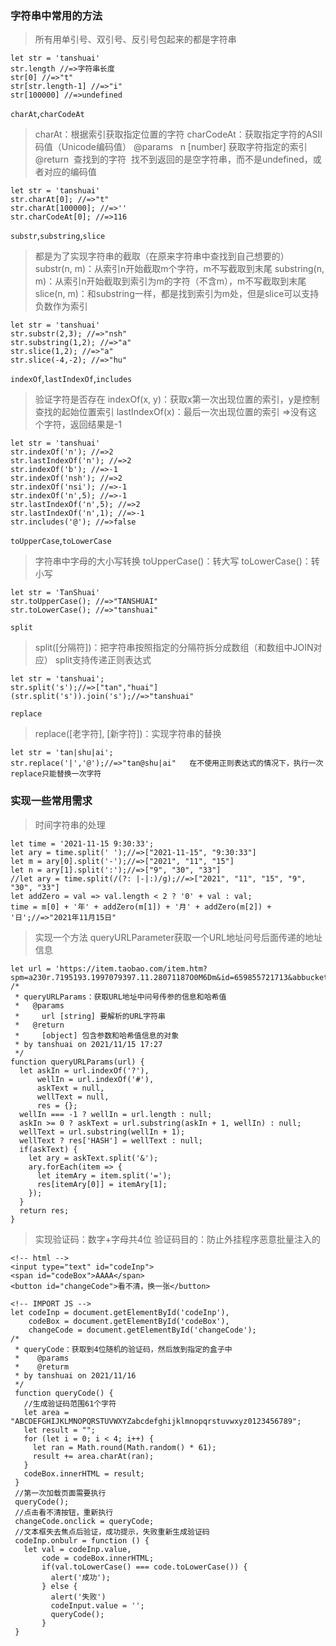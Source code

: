 
### 字符串中常用的方法
> 所有用单引号、双引号、反引号包起来的都是字符串
```
let str = 'tanshuai'
str.length //=>字符串长度
str[0] //=>"t"
str[str.length-1] //=>"i"
str[100000] //=>undefined
```
`charAt`,`charCodeAt`
> charAt：根据索引获取指定位置的字符
> charCodeAt：获取指定字符的ASII码值（Unicode编码值）
> @params
>   n [number] 获取字符指定的索引
> @return
>  查找到的字符
>  找不到返回的是空字符串，而不是undefined，或者对应的编码值
```
let str = 'tanshuai'
str.charAt[0]; //=>"t"
str.charAt[100000]; //=>''
str.charCodeAt[0]; //=>116
```
`substr`,`substring`,`slice`
> 都是为了实现字符串的截取（在原来字符串中查找到自己想要的）
> substr(n, m)：从索引n开始截取m个字符，m不写截取到末尾
> substring(n, m)：从索引n开始截取到索引为m的字符（不含m），m不写截取到末尾
> slice(n, m)：和substring一样，都是找到索引为m处，但是slice可以支持负数作为索引
```
let str = 'tanshuai'
str.substr(2,3); //=>"nsh"
str.substring(1,2); //=>"a"
str.slice(1,2); //=>"a"
str.slice(-4,-2); //=>"hu"
```
`indexOf`,`lastIndexOf`,`includes`
> 验证字符是否存在
> indexOf(x, y)：获取x第一次出现位置的索引，y是控制查找的起始位置索引
> lastIndexOf(x)：最后一次出现位置的索引
> =>没有这个字符，返回结果是-1
```
let str = 'tanshuai'
str.indexOf('n'); //=>2
str.lastIndexOf('n'); //=>2
str.indexOf('b'); //=>-1
str.indexOf('nsh'); //=>2
str.indexOf('nsi'); //=>-1
str.indexOf('n',5); //=>-1
str.lastIndexOf('n',5); //=>2
str.lastIndexOf('n',1); //=>-1
str.includes('@'); //=>false
```
`toUpperCase`,`toLowerCase`
> 字符串中字母的大小写转换
> toUpperCase()：转大写
> toLowerCase()：转小写
```
let str = 'TanShuai'
str.toUpperCase(); //=>"TANSHUAI"
str.toLowerCase(); //=>"tanshuai"
```
`split`
> split([分隔符])：把字符串按照指定的分隔符拆分成数组（和数组中JOIN对应）
> split支持传递正则表达式
```
let str = 'tanshuai';
str.split('s');//=>["tan","huai"]
(str.split('s')).join('s');//=>"tanshuai"
```
`replace`
> replace([老字符], [新字符])：实现字符串的替换
```
let str = 'tan|shu|ai';
str.replace('|','@');//=>"tan@shu|ai"   在不使用正则表达式的情况下，执行一次replace只能替换一次字符
```
### 实现一些常用需求
> 时间字符串的处理
```
let time = '2021-11-15 9:30:33';
let ary = time.split(' ');//=>["2021-11-15", "9:30:33"]
let m = ary[0].split('-');//=>["2021", "11", "15"]
let n = ary[1].split(':');//=>["9", "30", "33"]
//let ary = time.split(/(?: |-|:)/g);//=>["2021", "11", "15", "9", "30", "33"]
let addZero = val => val.length < 2 ? '0' + val : val;
time = m[0] + '年' + addZero(m[1]) + '月' + addZero(m[2]) + '日';//=>"2021年11月15日"
```
> 实现一个方法 queryURLParameter获取一个URL地址问号后面传递的地址信息
```
let url = 'https://item.taobao.com/item.htm?spm=a230r.7195193.1997079397.11.28071187O0M6Dm&id=659855721713&abbucket=6'
/*
 * queryURLParams：获取URL地址中问号传参的信息和哈希值
 *   @params
 *     url [string] 要解析的URL字符串
 *   @return
 *     [object] 包含参数和哈希值信息的对象
 * by tanshuai on 2021/11/15 17:27
 */
function queryURLParams(url) {
  let askIn = url.indexOf('?'),
      wellIn = url.indexOf('#'),
      askText = null,
      wellText = null,
      res = {};
  wellIn === -1 ? wellIn = url.length : null;
  askIn >= 0 ? askText = url.substring(askIn + 1, wellIn) : null;
  wellText = url.substring(wellIn + 1);
  wellText ? res['HASH'] = wellText : null;
  if(askText) {
    let ary = askText.split('&');
    ary.forEach(item => {
      let itemAry = item.split('=');
      res[itemAry[0]] = itemAry[1];
    });
  }
  return res;
}
```
> 实现验证码：数字+字母共4位
> 验证码目的：防止外挂程序恶意批量注入的
```
<!-- html -->
<input type="text" id="codeInp">
<span id="codeBox">AAAA</span>
<button id="changeCode">看不清，换一张</button>
```
```
<!-- IMPORT JS -->
let codeInp = document.getElementById('codeInp'),
    codeBox = document.getElementById('codeBox'),
    changeCode = document.getElementById('changeCode');
/*
 * queryCode：获取到4位随机的验证码，然后放到指定的盒子中
 *    @params
 *    @returm
 * by tanshuai on 2021/11/16
 */
 function queryCode() {
   //生成验证码范围61个字符
   let area = "ABCDEFGHIJKLMNOPQRSTUVWXYZabcdefghijklmnopqrstuvwxyz0123456789";
   let result = "";
   for (let i = 0; i < 4; i++) {
     let ran = Math.round(Math.random() * 61);
     result += area.charAt(ran);
   }
   codeBox.innerHTML = result;
 }
 //第一次加载页面需要执行
 queryCode();
 //点击看不清按钮，重新执行
 changeCode.onclick = queryCode;
 //文本框失去焦点后验证，成功提示，失败重新生成验证码
 codeInp.onbulr = function () {
   let val = codeInp.value,
       code = codeBox.innerHTML;
       if(val.toLowerCase() === code.toLowerCase()) {
         alert('成功');
       } else {
         alert('失败')
         codeInput.value = '';
         queryCode();
       }
 }
```

